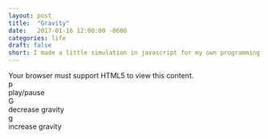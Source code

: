 ```yaml
---
layout: post
title:  "Gravity"
date:   2017-01-16 12:00:00 -0600
categories: life
draft: false
short: I made a little simulation in javascript for my own programming pleasure. You can poke it.
---
```

<canvas id="mycanvas" width="640" height="800">
  Your browser must support HTML5 to view this content.
</canvas>
<div id='instructions'>
  <div class="tr"><div class="te">p</div><div class="te">play/pause</div></div>
  <div class="tr"><div class="te">G</div><div class="te">decrease gravity</div></div>
  <div class="tr"><div class="te">g</div><div class="te">increase gravity</div></div>
</div>

<script type='text/javascript' src='/assets/math.js'></script>
<script type='text/javascript' src='/assets/moment.js'></script>
